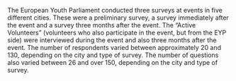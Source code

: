 The European Youth Parliament conducted three surveys at events in five different cities. These were a preliminary survey, a survey immediately after the event and a survey three months after the event. The “Active Volunteers” (volunteers who also participate in the event, but from the EYP side) were interviewed during the event and also three months after the event. The number of respondents varied between approximately 20 and 130, depending on the city and type of survey. The number of questions also varied between 26 and over 150, depending on the city and type of survey.
